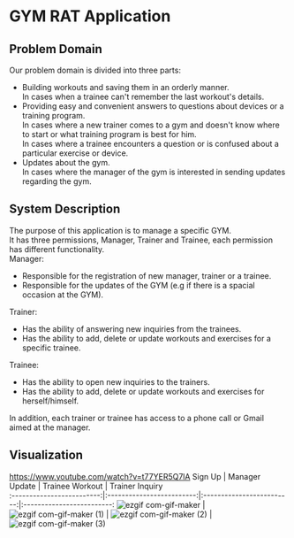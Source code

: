 # GYM RAT Application
## Problem Domain
Our problem domain is divided into three parts: </br>
* Building workouts and saving them in an orderly manner. </br>
In cases when a trainee can't remember the last workout's details. </br>
* Providing easy and convenient answers to questions about devices or a training program. </br>
In cases where a new trainer comes to a gym and doesn't know where to start or what training program is best for him. </br>
In cases where a trainee encounters a question or is confused about a particular exercise or device. </br>
* Updates about the gym. </br>
In cases where the manager of the gym is interested in sending updates regarding the gym.

## System Description
The purpose of this application is to manage a specific GYM. </br>
It has three permissions, Manager, Trainer and Trainee, each permission has different functionality. </br>
Manager: </br>
* Responsible for the registration of new manager, trainer or a trainee. 
* Responsible for the updates of the GYM (e.g if there is a spacial occasion at the GYM).

Trainer: </br>
* Has the ability of answering new inquiries from the trainees. 
* Has the ability to add, delete or update workouts and exercises for a specific trainee.

Trainee: </br>
* Has the ability to open new inquiries to the trainers.  
* Has the ability to add, delete or update workouts and exercises for herself/himself.

In addition, each trainer or trainee has access to a phone call or Gmail aimed at the manager. </br>

## Visualization
https://www.youtube.com/watch?v=t77YER5Q7lA 
Sign Up             |  Manager Update             |  Trainee Workout              |  Trainer Inquiry            
:-------------------------:|:-------------------------:|:-------------------------:|:-------------------------:
![ezgif com-gif-maker](https://user-images.githubusercontent.com/78349342/213433102-066b175e-6480-42c2-86ee-55a0bac1196d.gif)  |  ![ezgif com-gif-maker (1)](https://user-images.githubusercontent.com/78349342/213435300-84fcf3d2-d14b-4020-8c4e-aa68767bd326.gif)  |  ![ezgif com-gif-maker (2)](https://user-images.githubusercontent.com/78349342/213439597-733b921e-d842-4f3b-877a-a405f6b02d7f.gif) | ![ezgif com-gif-maker (3)](https://user-images.githubusercontent.com/78349342/213441373-2c8c03c5-3c2f-4a9b-97a2-7dfb57d90c1e.gif)


